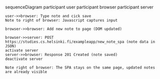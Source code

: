 sequenceDiagram
    participant user
    participant browser
    participant server

    user->>browser: Type note and cick save
    Note to right of browser: Javascript captures input

    browser->>browser: Add new note to page (DOM updated)

    browser->>server: POST https://studies.cs.helsinki.fi/exampleapp/new_note_spa (note data in JSON)
    activate server
    server->>browser: Response 201 Created (note saved)
    deactivate server

    Note right of browser: The SPA stays on the same page, updated notes are already visible



    